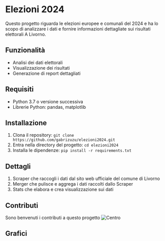 # Elezioni 2024

Questo progetto riguarda le elezioni europee e comunali del 2024 e ha lo scopo di analizzare i dati e fornire informazioni dettagliate sui risultati elettorali A Livorno.

## Funzionalità

- Analisi dei dati elettorali
- Visualizzazione dei risultati
- Generazione di report dettagliati

## Requisiti

- Python 3.7 o versione successiva
- Librerie Python: pandas, matplotlib

## Installazione

1. Clona il repository: `git clone https://github.com/gabrizuzu/elezioni2024.git`
2. Entra nella directory del progetto: `cd elezioni2024`
3. Installa le dipendenze: `pip install -r requirements.txt`

## Dettagli

1. Scraper che raccogli i dati dal sito web ufficiale del comune di Livorno
2. Merger che pulisce e aggrega i dati raccolti dallo Scraper
3. Stats che elabora e crea visualizzazione sui dati

## Contributi

Sono benvenuti i contributi a questo progetto
![Centro](https://github.com/gabrizuzu/Elezioni2024Livorno/assets/75883129/290f3b6e-5c5c-45a7-b167-897f0eba8b22)

## Grafici
